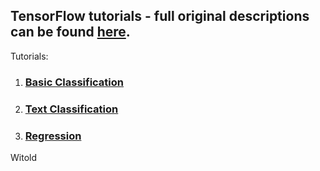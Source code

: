 ## TensorFlow tutorials - full original descriptions can be found [here](https://www.tensorflow.org/tutorials).

Tutorials:
1. ### [Basic Classification](https://www.tensorflow.org/tutorials/keras/basic_classification#import_the_fashion_mnist_dataset)


2. ### [Text Classification](https://www.tensorflow.org/tutorials/keras/basic_text_classification)


3. ### [Regression](https://www.tensorflow.org/tutorials/keras/basic_regression)

Witold
